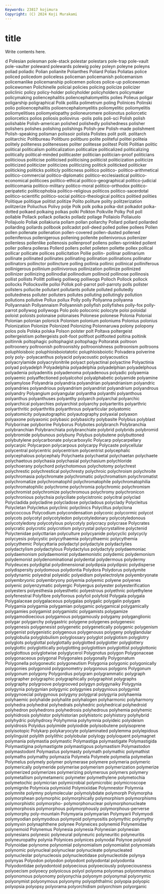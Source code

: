 ```yaml
---
Keywords: 23817 kojimura
Copyright: (C) 2024 Koji Murakami
---
```


# title

Write contents here.



d Polesian polesman pole-stack polestar polestars pole-trap pole-vault
pole-vaulter poleward polewards polewig poley poleyn poleyne poleyns poliad poliadic
Polian polianite Polianthes Poliard Polias Poliatas police policed policedom policeless
policeman policemanish policemanism policemanlike policemanship policemen polices police-up policewoman policewomen
Polichinelle policial policies policing policize policizer policlinic policy policy-holder policyholder
policyholders policymaker policymaking poliencephalitis poliencephalomyelitis polies Polieus poligar poligarship poligraphical
Polik polilla polimetrum poling Polinices Polinski polio polioencephalitis polioencephalomyelitis poliomyelitic
poliomyelitis poliomyelitises poliomyelopathy polioneuromere polionotus poliorcetic poliorcetics polios poliosis poliovirus
-polis polis poli-sci Polish polish polishable Polish-american polished polishedly polishedness
polisher polishers polishes polishing polishings Polish-jew Polish-made polishment Polish-speaking polisman
polissoir polista Polistes polit polit. politarch politarchic Politbureau Politburo politburo
polite politeful politei politeia politely politeness politenesses politer politesse politest
Politi Politian politic political politicalism politicalization politicalize politicalized politicalizing politically
political-minded politicaster politician politician-proof politicians politicious politicise politicised politicising politicist
politicization politicize politicized politicizer politicizes politicizing politick politicked politicker politicking
politicks politicly politicness politico politico- politico-arithmetical politico-commercial politico-diplomatic politico-ecclesiastical politico-economical
politicoes politico-ethical politico-geographical politico-judicial politicomania politico-military politico-moral politico-orthodox politico-peripatetic politicophobia
politico-religious politicos politico-sacerdotal politico-scientific politico-social politico-theological politics politied polities Politique
politique politist politize Polito politure polity politzerization politzerize Poliuchus Polivy
polje Polk polk polka polka-dot polkadot polka-dotted polkaed polkaing polkas
polki Polkton Polkville Polky Poll poll pollable Pollack pollack pollacks
polladz pollage Pollaiolo Pollaiuolo Pollajuolo Pollak pollakiuria pollam pollan pollarchy
Pollard pollard pollarded pollarding pollards pollbook pollcadot poll-deed polled pollee
pollees Pollen pollen pollenate pollenation pollen-covered pollen-dusted pollened polleniferous pollenigerous
pollening pollenite pollenivorous pollenizer pollenless pollenlike pollenosis pollenproof pollens pollen-sprinkled
pollent poller pollera polleras Pollerd pollers pollet polleten pollette pollex
pollical pollicar pollicate pollices pollicitation Pollie pollin- pollinar pollinarium pollinate
pollinated pollinates pollinating pollination pollinations pollinator pollinators pollinctor pollincture polling
pollinia pollinic pollinical polliniferous pollinigerous pollinium pollinivorous pollinization pollinize pollinized
pollinizer pollinizing pollinodial pollinodium pollinoid pollinose pollinosis pollist pollists Pollitt
polliwig polliwog polliwogs Polloch Pollock pollock pollocks Pollocksville polloi Pollok
poll-parrot poll-parroty polls pollster pollsters pollucite pollutant pollutants pollute polluted
pollutedly pollutedness polluter polluters pollutes polluting pollutingly pollution pollutions pollutive
Pollux pollux Polly polly Pollyanna pollyanna Pollyannaish Pollyannaism Pollyannish pollyfish
pollyfishes polly-fox polly-parrot pollywog pollywogs Polo polo poloconic polocyte poloi
poloidal poloist poloists polonaise polonaises Polonese polonese Polonia Polonial Polonian
polonian polonick Polonism polonium poloniums Polonius polonius Polonization Polonize Polonized
Polonizing Polonnaruwa polony polopony polos pols Polska polska Polson polster
polt Poltava poltergeist poltergeistism poltergeists polt-foot poltfoot poltfooted poltina poltinik
poltinnik poltophagic poltophagist poltophagy Poltoratsk poltroon poltroonery poltroonish poltroonishly poltroonishness
poltroonism poltroons poluphloisboic poluphloisboiotatotic poluphloisboiotic Polvadera polverine poly poly- polyacanthus
polyacid polyacoustic polyacoustics polyacrylamide polyacrylonitrile polyact polyactinal polyactine Polyactinia polyad
polyadelph Polyadelphia polyadelphia polyadelphian polyadelphous polyadenia polyadenitis polyadenoma polyadenous polyadic
polyaemia polyaemic polyaffectioned polyalcohol polyalphabetic polyamide polyamine polyamylose Polyandria polyandria
polyandrian polyandrianism polyandric polyandries polyandrious polyandrism polyandrist polyandrium polyandrous polyandry
Polyangium polyangular polyantha polyanthi polyanthous polyanthus polyanthuses polyanthy polyarch polyarchal
polyarchic polyarchical polyarchies polyarchist polyarchy polyarteritis polyarthric polyarthritic polyarthritis polyarthrous
polyarticular polyatomic polyatomicity polyautographic polyautography polyaxial polyaxon polyaxone polyaxonic polybasic
polybasicity polybasite Polybius polyblast Polyborinae polyborine Polyborus Polybotes polybranch Polybranchia
polybranchian Polybranchiata polybranchiate polybrid polybrids polybromid polybromide polybunous polybuny Polybus
polybutene polybuttoned polybutylene polycarbonate polycarboxylic Polycarp polycarpellary polycarpic Polycarpon polycarpous
polycarpy Polycaste polycellular polycentral polycentric polycentrism polycentrist polycephalic polycephalous polycephaly
Polychaeta polychaetal polychaetan polychaete polychaetous polychasia polychasial polychasium polychloride polychoerany
polychord polychotomous polychotomy polychrest polychrestic polychrestical polychresty polychroic polychroism polychroite
polychromasia polychromate polychromatic polychromatism polychromatist polychromatize polychromatophil polychromatophile polychromatophilia polychromatophilic
polychrome polychromia polychromic polychromism polychromist polychromize polychromous polychromy polychronicon polychronious
polychsia polyciliate polycistronic polycitral polyclad Polycladida polycladine polycladose polycladous polyclady
Polycleitus Polycletan Polycletus polyclinic polyclinics Polyclitus polyclona polycoccous Polycodium polycondensation
polyconic polycormic polycot polycots polycotyl polycotyledon polycotyledonary polycotyledonous polycotyledony polycotylous
polycotyly polycracy polycrase Polycrates polycratic polycrotic polycrotism polycrystal polycrystalline polyctenid
Polyctenidae polycttarian polyculture polycyanide polycyclic polycycly polycyesis polycystic polycythaemia polycythaemic
polycythemia polycythemic Polycyttaria polydactyl polydactyle polydactylies polydactylism polydactylous Polydactylus polydactyly
polydaemoniac polydaemonism polydaemonist polydaemonistic polydemic polydemonism polydemonist polydenominational polydental polydermous
polydermy Polydeuces polydigital polydimensional polydipsia polydipsic polydisperse polydispersity polydomous polydontia
Polydora Polydorus polydymite polydynamic polyedral polyeidic polyeidism polyelectrolyte polyembryonate polyembryonic
polyembryony polyemia polyemic polyene polyenes polyenic polyenzymatic polyergic Polyergus polyester
polyesterification polyesters polyesthesia polyesthetic polyestrous polyethnic polyethylene polyfenestral Polyfibre polyflorous
polyfoil polyfold Polygala polygala Polygalaceae polygalaceous polygalas polygalic polygalin polygam
Polygamia polygamia polygamian polygamic polygamical polygamically polygamies polygamist polygamistic polygamists
polygamize polygamodioecious polygamous polygamously polygamy polyganglionic polygar polygarchy polygastric polygene
polygenes polygenesic polygenesis polygenesist polygenetic polygenetically polygenic polygenism polygenist polygenistic
polygenous polygenouss polygeny polyglandular polyglobulia polyglobulism polyglossary polyglot polyglotism polyglotry
polyglots polyglottal polyglottally polyglotted polyglotter polyglottery polyglottic polyglottically polyglotting polyglottism
polyglottist polyglottonic polyglottous polyglotwise polyglycerol Polygnotus polygon Polygonaceae polygonaceous polygonal
Polygonales polygonally Polygonatum Polygonella polygoneutic polygoneutism Polygonia polygonic polygonically polygonies
polygonoid polygonometry polygonous polygons Polygonum polygonum polygony Polygordius polygram polygrammatic
polygraph polygrapher polygraphic polygraphically polygraphist polygraphs polygraphy polygroove polygrooved polygyn
polygynaiky Polygynia polygynia polygynian polygynic polygynies polygynious polygynist polygynoecial polygynous
polygyny polygyral polygyria polyhaemia polyhaemic polyhalide polyhalite polyhalogen polyharmonic polyharmony
polyhedra polyhedral polyhedrals polyhedric polyhedrical polyhedroid polyhedron polyhedrons polyhedrosis polyhedrous
polyhemia polyhemic polyhidrosis polyhistor polyhistorian polyhistoric polyhistory polyhybrid polyhydric polyhydroxy
Polyhymnia polyhymnia polyideic polyideism polyidrosis Polyidus polyimide polyiodide polyisobutene polyisoprene
polyisotopic Polykarp polykaryocyte polylaminated polylemma polylepidous polylinguist polylith polylithic polylobular
polylogy polyloquent polymagnet polymania polymastia polymastic Polymastiga polymastigate Polymastigida Polymastigina
polymastigote polymastigous polymastism Polymastodon polymastodont Polymastus polymasty polymath polymathic polymathist
polymaths polymathy polymazia Polymela Polymele polymelia polymelian Polymelus polymely polymer
polymerase polymere polymeria polymeric polymerically polymeride polymerise polymerism polymerization polymerize
polymerized polymerizes polymerizing polymerous polymers polymery polymetallism polymetameric polymeter polymethylene
polymetochia polymetochic polymicrian polymicrobial polymicrobic polymicroscope polymignite Polymixia polymixiid Polymixiidae
Polymnestor Polymnia polymnite polymny polymolecular polymolybdate polymorph Polymorpha polymorphean polymorphic
polymorphically polymorphism polymorphisms polymorphistic polymorpho- polymorphonuclear polymorphonucleate polymorphosis polymorphous polymorphously
polymorphous-perverse polymorphy poly-mountain Polymyaria polymyarian Polymyarii Polymyodi polymyodian polymyodous polymyoid
polymyositis polymythic polymythy polymyxin polynaphthene polynee Polyneices polynemid Polynemidae polynemoid
Polynemus Polynesia polynesia Polynesian polynesian polynesians polynesic polyneural polyneuric polyneuritic
polyneuritis polyneuropathy polynia Polynices polynices polynodal Polynoe polynoid Polynoidae polynome
polynomial polynomialism polynomialist polynomials polynomic polynucleal polynuclear polynucleate polynucleated polynucleolar
polynucleosis polynucleotidase polynucleotide polynya polynyas Polyodon polyodon polyodont polyodontal polyodontia
Polyodontidae polyodontoid polyoecious polyoeciously polyoeciousness polyoecism polyoecy polyoicous polyol polyoma
polyomas polyommatous polyonomous polyonomy polyonychia polyonym polyonymal polyonymic polyonymist polyonymous
polyonymy polyophthalmic polyopia polyopic polyopsia polyopsy polyorama polyorchidism polyorchism polyorganic

